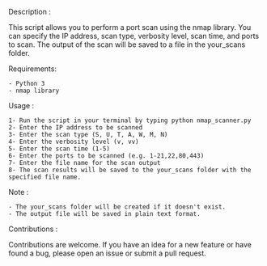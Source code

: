 Description :

This script allows you to perform a port scan using the nmap library. You can specify the IP address, scan type, verbosity level, scan time, and ports to scan. The output of the scan will be saved to a file in the your_scans folder.

Requirements:

    - Python 3
    - nmap library
 
Usage :

    1- Run the script in your terminal by typing python nmap_scanner.py
    2- Enter the IP address to be scanned
    3- Enter the scan type (S, U, T, A, W, M, N)
    4- Enter the verbosity level (v, vv)
    5- Enter the scan time (1-5)
    6- Enter the ports to be scanned (e.g. 1-21,22,80,443)
    7- Enter the file name for the scan output
    8- The scan results will be saved to the your_scans folder with the specified file name.
 
Note :

    - The your_scans folder will be created if it doesn't exist.
    - The output file will be saved in plain text format.
 
Contributions :

Contributions are welcome. If you have an idea for a new feature or have found a bug, please open an issue or submit a pull request.
